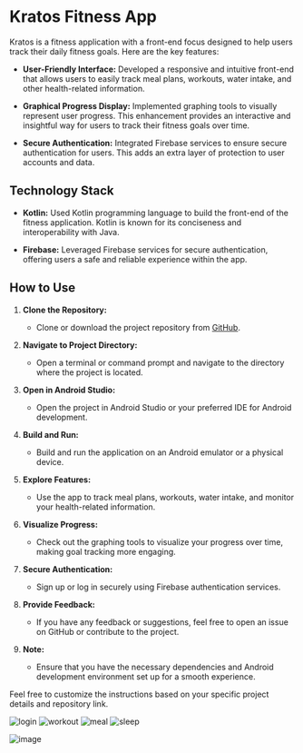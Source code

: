 # Kratos Fitness App

Kratos is a fitness application with a front-end focus designed to help users track their daily fitness goals. Here are the key features:

- **User-Friendly Interface:** Developed a responsive and intuitive front-end that allows users to easily track meal plans, workouts, water intake, and other health-related information.

- **Graphical Progress Display:** Implemented graphing tools to visually represent user progress. This enhancement provides an interactive and insightful way for users to track their fitness goals over time.

- **Secure Authentication:** Integrated Firebase services to ensure secure authentication for users. This adds an extra layer of protection to user accounts and data.

## Technology Stack

- **Kotlin:** Used Kotlin programming language to build the front-end of the fitness application. Kotlin is known for its conciseness and interoperability with Java.

- **Firebase:** Leveraged Firebase services for secure authentication, offering users a safe and reliable experience within the app.

## How to Use

1. **Clone the Repository:**
   - Clone or download the project repository from [GitHub](your-github-repo-link).

2. **Navigate to Project Directory:**
   - Open a terminal or command prompt and navigate to the directory where the project is located.

3. **Open in Android Studio:**
   - Open the project in Android Studio or your preferred IDE for Android development.

4. **Build and Run:**
   - Build and run the application on an Android emulator or a physical device.

5. **Explore Features:**
   - Use the app to track meal plans, workouts, water intake, and monitor your health-related information.

6. **Visualize Progress:**
   - Check out the graphing tools to visualize your progress over time, making goal tracking more engaging.

7. **Secure Authentication:**
   - Sign up or log in securely using Firebase authentication services.

8. **Provide Feedback:**
   - If you have any feedback or suggestions, feel free to open an issue on GitHub or contribute to the project.

9. **Note:**
   - Ensure that you have the necessary dependencies and Android development environment set up for a smooth experience.

Feel free to customize the instructions based on your specific project details and repository link.

  


![login](https://github.com/Deeksha0301/Kratos/assets/92042650/cc97a2b5-763e-4f69-9516-f43ca57432ac)
![workout](https://github.com/Deeksha0301/Kratos/assets/92042650/41484a39-72a8-4dae-b21e-ab365e50ceec)
![meal](https://github.com/Deeksha0301/Kratos/assets/92042650/7f902f9a-1a24-48af-a7ab-7a4b4b417057)
![sleep](https://github.com/Deeksha0301/Kratos/assets/92042650/7e7c0dde-7a82-4026-87aa-c5e5efb49352)

![image](https://github.com/Deeksha0301/Kratos/assets/92042650/c8a450a4-e3d8-48a2-b715-5ddec282a145)

